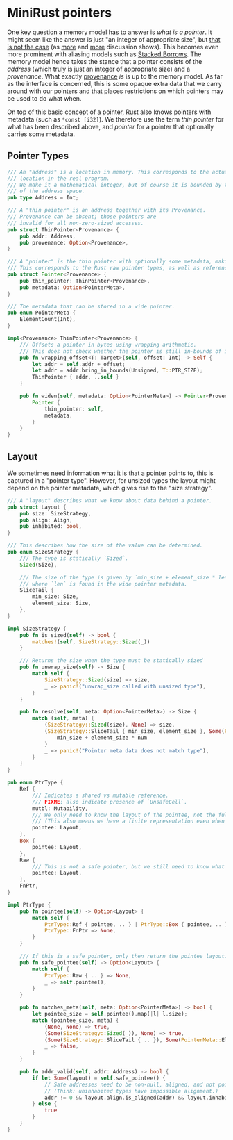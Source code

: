 # MiniRust pointers

One key question a memory model has to answer is *what is a pointer*.
It might seem like the answer is just "an integer of appropriate size", but [that is not the case][pointers-complicated] (as [more][pointers-complicated-2] and [more][pointers-complicated-3] discussion shows).
This becomes even more prominent with aliasing models such as [Stacked Borrows].
The memory model hence takes the stance that a pointer consists of the *address* (which truly is just an integer of appropriate size) and a *provenance*.
What exactly [provenance] *is* is up to the memory model.
As far as the interface is concerned, this is some opaque extra data that we carry around with our pointers and that places restrictions on which pointers may be used to do what when.

On top of this basic concept of a pointer, Rust also knows pointers with metadata (such as `*const [i32]`).
We therefore use the term *thin pointer* for what has been described above, and *pointer* for a pointer that optionally carries some metadata.

[pointers-complicated]: https://www.ralfj.de/blog/2018/07/24/pointers-and-bytes.html
[pointers-complicated-2]: https://www.ralfj.de/blog/2020/12/14/provenance.html
[pointers-complicated-3]: https://www.ralfj.de/blog/2022/04/11/provenance-exposed.html
[provenance]: https://github.com/rust-lang/unsafe-code-guidelines/blob/master/reference/src/glossary.md#pointer-provenance
[Stacked Borrows]: https://github.com/rust-lang/unsafe-code-guidelines/blob/master/wip/stacked-borrows.md

## Pointer Types

```rust
/// An "address" is a location in memory. This corresponds to the actual
/// location in the real program.
/// We make it a mathematical integer, but of course it is bounded by the size
/// of the address space.
pub type Address = Int;

/// A "thin pointer" is an address together with its Provenance.
/// Provenance can be absent; those pointers are
/// invalid for all non-zero-sized accesses.
pub struct ThinPointer<Provenance> {
    pub addr: Address,
    pub provenance: Option<Provenance>,
}

/// A "pointer" is the thin pointer with optionally some metadata, making it a wide pointer.
/// This corresponds to the Rust raw pointer types, as well as references and boxes.
pub struct Pointer<Provenance> {
    pub thin_pointer: ThinPointer<Provenance>,
    pub metadata: Option<PointerMeta>,
}

/// The metadata that can be stored in a wide pointer.
pub enum PointerMeta {
    ElementCount(Int),
}

impl<Provenance> ThinPointer<Provenance> {
    /// Offsets a pointer in bytes using wrapping arithmetic.
    /// This does not check whether the pointer is still in-bounds of its allocation.
    pub fn wrapping_offset<T: Target>(self, offset: Int) -> Self {
        let addr = self.addr + offset;
        let addr = addr.bring_in_bounds(Unsigned, T::PTR_SIZE);
        ThinPointer { addr, ..self }
    }

    pub fn widen(self, metadata: Option<PointerMeta>) -> Pointer<Provenance> {
        Pointer {
            thin_pointer: self,
            metadata,
        }
    }
}
```

## Layout

We sometimes need information what it is that a pointer points to, this is captured in a "pointer type".
However, for unsized types the layout might depend on the pointer metadata, which gives rise to the "size strategy".

```rust
/// A "layout" describes what we know about data behind a pointer.
pub struct Layout {
    pub size: SizeStrategy,
    pub align: Align,
    pub inhabited: bool,
}

/// This describes how the size of the value can be determined.
pub enum SizeStrategy {
    /// The type is statically `Sized`.
    Sized(Size),

    /// The size of the type is given by `min_size + element_size * len`,
    /// where `len` is found in the wide pointer metadata.
    SliceTail {
        min_size: Size,
        element_size: Size,
    },
}

impl SizeStrategy {
    pub fn is_sized(self) -> bool {
        matches!(self, SizeStrategy::Sized(_))
    }

    /// Returns the size when the type must be statically sized
    pub fn unwrap_size(self) -> Size {
        match self {
            SizeStrategy::Sized(size) => size,
            _ => panic!("unwrap_size called with unsized type"),
        }
    }

    pub fn resolve(self, meta: Option<PointerMeta>) -> Size {
        match (self, meta) {
            (SizeStrategy::Sized(size), None) => size,
            (SizeStrategy::SliceTail { min_size, element_size }, Some(PointerMeta::ElementCount(num))) => {
                min_size + element_size * num
            }
            _ => panic!("Pointer meta data does not match type"),
        }
    }
}

pub enum PtrType {
    Ref {
        /// Indicates a shared vs mutable reference.
        /// FIXME: also indicate presence of `UnsafeCell`.
        mutbl: Mutability,
        /// We only need to know the layout of the pointee, not the full type.
        /// (This also means we have a finite representation even when the Rust type is recursive.)
        pointee: Layout,
    },
    Box {
        pointee: Layout,
    },
    Raw {
        /// This is not a safe pointer, but we still need to know what kind of metadata is needed.
        pointee: Layout,
    },
    FnPtr,
}

impl PtrType {
    pub fn pointee(self) -> Option<Layout> {
        match self {
            PtrType::Ref { pointee, .. } | PtrType::Box { pointee, .. } | PtrType::Raw { pointee, .. } => Some(pointee),
            PtrType::FnPtr => None,
        }
    }

    /// If this is a safe pointer, only then return the pointee layout.
    pub fn safe_pointee(self) -> Option<Layout> {
        match self {
            PtrType::Raw { .. } => None,
            _ => self.pointee(),
        }
    }

    pub fn matches_meta(self, meta: Option<PointerMeta>) -> bool {
        let pointee_size = self.pointee().map(|l| l.size);
        match (pointee_size, meta) {
            (None, None) => true,
            (Some(SizeStrategy::Sized(_)), None) => true,
            (Some(SizeStrategy::SliceTail { .. }), Some(PointerMeta::ElementCount(_))) => true,
            _ => false,
        }
    }

    pub fn addr_valid(self, addr: Address) -> bool {
        if let Some(layout) = self.safe_pointee() {
            // Safe addresses need to be non-null, aligned, and not point to an uninhabited type.
            // (Think: uninhabited types have impossible alignment.)
            addr != 0 && layout.align.is_aligned(addr) && layout.inhabited
        } else {
            true
        }
    }
}
```

